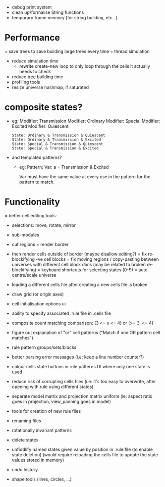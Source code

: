 - debug print system
- clean up/formalise String functions
- temporary frame memory (for string building, etc...)

# Performance
= save trees to save building large trees every time
= thread simulation
- reduce simulation time
  - rewrite create-new loop to only loop through the cells it actually needs to check
- reduce tree building time
- profiling tools
- resize universe hashmap, if saturated

# composite states?
- eg: Modifier: Transmission
      Modifier: Ordinary
      Modifier: Special
      Modifier: Excited
      Modifier: Quiescent

      State: Ordinary & Transmission & Quiescent
      State: Ordinary & Transmission & Excited
      State: Special & Transmission & Quiescent
      State: Special & Transmission & Excited

- and templated patterns?
  - eg: Pattern:
        Var: a = Transmission & Excited

    Var must have the same value at every use in the pattern for the pattern to match.

# Functionality
= better cell editing tools:
  - selections: move, rotate, mirror
  - sub-modules
  - cut regions
= render border
  - then render cells outside of border (maybe disallow editing?)
= fix re-blockifying -ve cell blocks
= fix moving regions / copy-pasting between universes with different cell block dims  (may be related to broken re-blockifying)
= keyboard shortcuts for selecting states (0-9)
= auto centre/scale universe

- loading a different cells file after creating a new cells file is broken
- draw grid (or origin axes)
- cell initialisation options ui
- ability to specify associated .rule file in .cells file
- composite count matching comparison: (3 <= x <= 4) or (>= 3, <= 4)
- figure out explanation of "or" cell patterns ("Match if one OR pattern cell matches")
- rule pattern groups/sets/blocks
- better parsing error messages (i.e: keep a line number counter?)
- colour cells state buttons in rule patterns UI where only one state is used
- reduce risk of corrupting cells files (i.e: it's too easy to overwrite, after opening with rule using different states)
- separate model matrix and projection matrix uniform (ie: aspect ratio goes in projection, view_panning goes in model)
- tools for creation of new rule files
- renaming files
- rotationally invariant patterns
- delete states
- unfiddlify named states given value by position in .rule file (to enable state deletion)
    (would require reloading the cells file to update the state values stored in memory)
- undo history
- shape tools (lines, circles, ...)